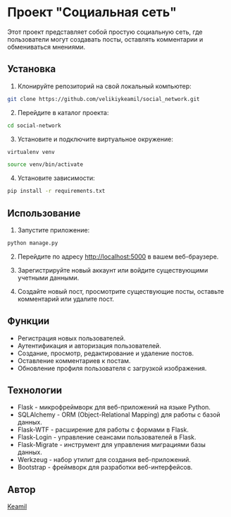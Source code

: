 # Проект "Социальная сеть"

Этот проект представляет собой простую социальную сеть, где пользователи могут создавать посты, оставлять комментарии и обмениваться мнениями.

## Установка

1. Клонируйте репозиторий на свой локальный компьютер:

```bash
git clone https://github.com/velikiykeamil/social_network.git
```

2. Перейдите в каталог проекта:

```bash
cd social-network
```

3. Установите и подключите виртуальное окружение:

```bash
virtualenv venv
```

```bash
source venv/bin/activate
```

4. Установите зависимости:

```bash
pip install -r requirements.txt
```

## Использование

1. Запустите приложение:

```bash
python manage.py
```

2. Перейдите по адресу [http://localhost:5000](http://localhost:5000) в вашем веб-браузере.

3. Зарегистрируйте новый аккаунт или войдите существующими учетными данными.

4. Создайте новый пост, просмотрите существующие посты, оставьте комментарий или удалите пост.

## Функции

- Регистрация новых пользователей.
- Аутентификация и авторизация пользователей.
- Создание, просмотр, редактирование и удаление постов.
- Оставление комментариев к постам.
- Обновление профиля пользователя с загрузкой изображения.

## Технологии

- Flask - микрофреймворк для веб-приложений на языке Python.
- SQLAlchemy - ORM (Object-Relational Mapping) для работы с базой данных.
- Flask-WTF - расширение для работы с формами в Flask.
- Flask-Login - управление сеансами пользователей в Flask.
- Flask-Migrate - инструмент для управления миграциями базы данных.
- Werkzeug - набор утилит для создания веб-приложений.
- Bootstrap - фреймворк для разработки веб-интерфейсов.

## Автор

[Keamil](https://github.com/Raphailinc)